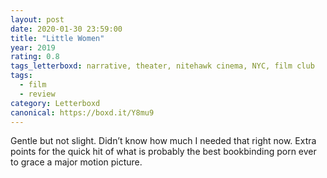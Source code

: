 ```yaml
---
layout: post 
date: 2020-01-30 23:59:00
title: "Little Women"
year: 2019
rating: 0.8
tags_letterboxd: narrative, theater, nitehawk cinema, NYC, film club
tags:
  - film
  - review
category: Letterboxd
canonical: https://boxd.it/Y8mu9
---
```


Gentle but not slight. Didn’t know how much I needed that right now. Extra points for the quick hit of what is probably the best bookbinding porn ever to grace a major motion picture.